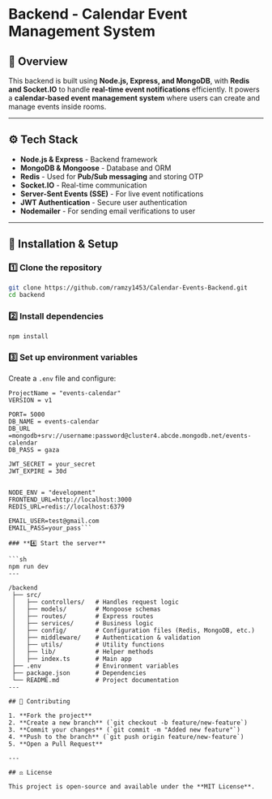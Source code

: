 # Backend - Calendar Event Management System

## 📌 Overview

This backend is built using **Node.js, Express, and MongoDB**, with **Redis and Socket.IO** to handle **real-time event notifications** efficiently. It powers a **calendar-based event management system** where users can create and manage events inside rooms.

---

## ⚙️ Tech Stack

- **Node.js & Express** - Backend framework
- **MongoDB & Mongoose** - Database and ORM
- **Redis** - Used for **Pub/Sub messaging** and storing OTP
- **Socket.IO** - Real-time communication
- **Server-Sent Events (SSE)** - For live event notifications
- **JWT Authentication** - Secure user authentication
- **Nodemailer** - For sending email verifications to user

---

## 🔧 Installation & Setup

### **1️⃣ Clone the repository**

```sh
git clone https://github.com/ramzy1453/Calendar-Events-Backend.git
cd backend
```

### **2️⃣ Install dependencies**

```sh
npm install
```

### **3️⃣ Set up environment variables**

Create a `.env` file and configure:

````env
ProjectName = "events-calendar"
VERSION = v1

PORT= 5000
DB_NAME = events-calendar
DB_URL =mongodb+srv://username:password@cluster4.abcde.mongodb.net/events-calendar
DB_PASS = gaza

JWT_SECRET = your_secret
JWT_EXPIRE = 30d


NODE_ENV = "development"
FRONTEND_URL=http://localhost:3000
REDIS_URL=redis://localhost:6379

EMAIL_USER=test@gmail.com
EMAIL_PASS=your_pass```

### **4️⃣ Start the server**

```sh
npm run dev
---

/backend
 ├── src/
 │   ├── controllers/   # Handles request logic
 │   ├── models/        # Mongoose schemas
 │   ├── routes/        # Express routes
 │   ├── services/      # Business logic
 │   ├── config/        # Configuration files (Redis, MongoDB, etc.)
 │   ├── middleware/    # Authentication & validation
 │   ├── utils/         # Utility functions
 │   ├── lib/           # Helper methods
 │   ├── index.ts       # Main app
 ├── .env               # Environment variables
 ├── package.json       # Dependencies
 └── README.md          # Project documentation
---

## 📜 Contributing

1. **Fork the project**
2. **Create a new branch** (`git checkout -b feature/new-feature`)
3. **Commit your changes** (`git commit -m "Added new feature"`)
4. **Push to the branch** (`git push origin feature/new-feature`)
5. **Open a Pull Request**

---

## ⚖️ License

This project is open-source and available under the **MIT License**.
````
